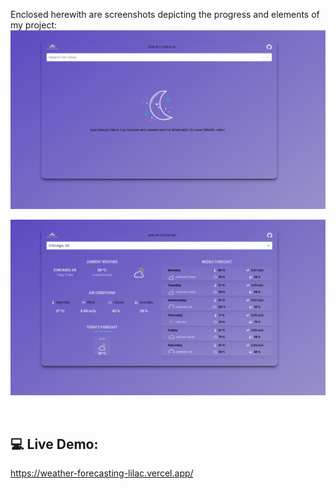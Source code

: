 
Enclosed herewith are screenshots depicting the progress and elements of my project:
![Application screenshot](./public/Screenshot1.png)

![Application screenshot](./public/Screenshot2.png)

<br/>

## 💻 Live Demo:
https://weather-forecasting-lilac.vercel.app/









